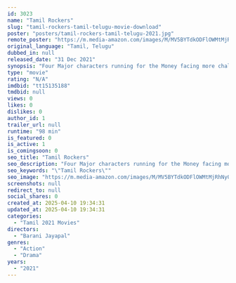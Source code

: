 ```yaml
---
id: 3023
name: "Tamil Rockers"
slug: "tamil-rockers-tamil-telugu-movie-download"
poster: "posters/tamil-rockers-tamil-telugu-2021.jpg"
remote_poster: "https://m.media-amazon.com/images/M/MV5BYTdkODFlOWMtMjRhNy00OGQyLWFjZjEtMjJmZjdmNDIxZjRjXkEyXkFqcGc@._V1_SX300.jpg"
original_language: "Tamil, Telugu"
dubbed_in: null
released_date: "31 Dec 2021"
synopsis: "Four Major characters running for the Money facing more challenges by forgetting the same fact !!."
type: "movie"
rating: "N/A"
imdbid: "tt15135188"
tmdbid: null
views: 0
likes: 0
dislikes: 0
author_id: 1
trailer_url: null
runtime: "98 min"
is_featured: 0
is_active: 1
is_comingsoon: 0
seo_title: "Tamil Rockers"
seo_description: "Four Major characters running for the Money facing more challenges by forgetting the same fact !!."
seo_keywords: "\"Tamil Rockers\""
seo_image: "https://m.media-amazon.com/images/M/MV5BYTdkODFlOWMtMjRhNy00OGQyLWFjZjEtMjJmZjdmNDIxZjRjXkEyXkFqcGc@._V1_SX300.jpg"
screenshots: null
redirect_to: null
social_shares: 0
created_at: 2025-04-10 19:34:31
updated_at: 2025-04-10 19:34:31
categories:
  - "Tamil 2021 Movies"
directors:
  - "Barani Jayapal"
genres:
  - "Action"
  - "Drama"
years:
  - "2021"
---
```

